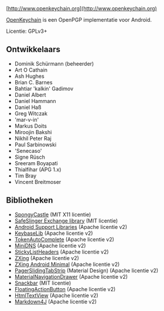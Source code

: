 
[http://www.openkeychain.org](http://www.openkeychain.org)

[OpenKeychain](http://www.openkeychain.org) is een OpenPGP implementatie voor Android.

Licentie: GPLv3+

## Ontwikkelaars
  * Dominik Schürmann (beheerder)
  * Art O Cathain
  * Ash Hughes
  * Brian C. Barnes
  * Bahtiar 'kalkin' Gadimov
  * Daniel Albert
  * Daniel Hammann
  * Daniel Haß
  * Greg Witczak
  * 'mar-v-in'
  * Markus Doits
  * Miroojin Bakshi
  * Nikhil Peter Raj
  * Paul Sarbinowski
  * 'Senecaso'
  * Signe Rüsch
  * Sreeram Boyapati
  * Thialfihar (APG 1.x)
  * Tim Bray
  * Vincent Breitmoser

## Bibliotheken
  * [SpongyCastle](http://rtyley.github.com/spongycastle/) (MIT X11 licentie)
  * [SafeSlinger Exchange library](https://github.com/SafeSlingerProject/exchange-android) (MIT licentie)
  * [Android Support Libraries](http://developer.android.com/tools/support-library/index.html) (Apache licentie v2)
  * [KeybaseLib](https://github.com/timbray/KeybaseLib) (Apache licentie v2)
  * [TokenAutoComplete](https://github.com/splitwise/TokenAutoComplete) (Apache licentie v2)
  * [MiniDNS](https://github.com/rtreffer/minidns) (Apache licentie v2)
  * [StickyListHeaders](https://github.com/emilsjolander/StickyListHeaders) (Apache licentie v2)
  * [ZXing](https://github.com/zxing/zxing) (Apache licentie v2)
  * [ZXing Android Minimal](https://github.com/journeyapps/zxing-android-embedded) (Apache licentie v2)
  * [PagerSlidingTabStrip](https://github.com/jpardogo/PagerSlidingTabStrip) (Material Design)</a> (Apache licentie v2)
  * [MaterialNavigationDrawer](https://github.com/neokree/MaterialNavigationDrawer) (Apache licentie v2)
  * [Snackbar](https://github.com/nispok/snackbar) (MIT licentie)
  * [FloatingActionButton](https://github.com/futuresimple/android-floating-action-button) (Apache licentie v2)
  * [HtmlTextView](https://github.com/dschuermann/html-textview) (Apache licentie v2)
  * [Markdown4J](https://github.com/jdcasey/markdown4j) (Apache licentie v2)